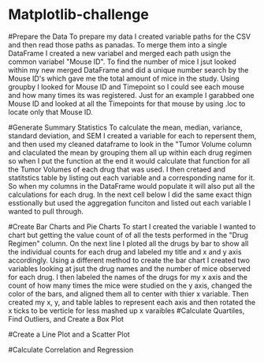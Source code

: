   # Matplotlib-challenge

#Prepare the Data
  To prepare my data I created variable paths for the CSV and then read those paths as panadas. To merge them into a single DataFrame I created a new variabel and merged each path usign the common variabel "Mouse ID".  To find the number of mice I jsut looked within my new merged DataFrame and did a unique number search by the Mouse ID's which gave me the total amount of mice in the study.  Using groupby I looked for Mouse ID and Timepoint so I could see each mouse and how many times its was registered.  Just for an example I garabbed one Mouse ID and looked at all the Timepoints for that mouse by using .loc to locate only that Mouse ID.

#Generate Summary Statistics
  To calculate the mean, median, variance, standard deviation, and SEM I created a variable for each to repersent them, and then used my cleaned dataframe to look in the "Tumor Volume column and claculated the mean by grouping them all up within each drug regimen so when I put the function at the end it would calculate that function for all the Tumor Volumes of each drug that was used.  I then cretaed and statitstics table by listing out each variable and a corresponding name for it.  So when my columns in the DataFrame would populate it will also put all the calculations for each drug.  In the next cell below I did the same exact thign esstionally but used the aggregation funciton and listed out each variable I wanted to pull through. 

#Create Bar Charts and Pie Charts
To start I created the variable I wanted to chart but getting the value count of of all the tests performed in the "Drug Regimen" column.  On the next line I ploted all the drugs by bar to show all the individual counts for each drug and labeled my title and x and y axis accordingly.  Using a different method to create the bar chart I created two variables looking at jsut the drug names and the number of mice observed for each drug.  I then labeled the names of the drugs for my x axis and the count of how many times the mice were studied on the y axis, changed the color of the bars, and aligned them all to center with thier x variable.  Then created my x, y, and table lables to represent each axis and then rotated the x ticks to be verticle for less mashed up x varaibles 
#Calculate Quartiles, Find Outliers, and Create a Box Plot

#Create a Line Plot and a Scatter Plot

#Calculate Correlation and Regression
